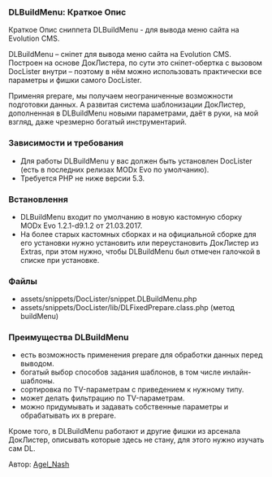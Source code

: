 
<meta http-equiv="Content-Type" content="text/html; charset=utf-8">
<h3>DLBuildMenu: Краткое Опис </h3> 
Краткое Опис cниппета DLBuildMenu - для вывода меню сайта на Evolution CMS.	
<br>
<p>DLBuildMenu – сніпет для вывода меню сайта на Evolution CMS. Построен на основе ДокЛистера, по сути это сніпет-обертка с вызовом DocLister внутри – поэтому в нём можно использовать практически все параметры и фишки самого DocLister.</p>
<p>Применяя prepare, мы получаем неограниченные возможности подготовки данных. А развитая система шаблонизации ДокЛистер, дополненная в DLBuildMenu новыми параметрами, даёт в руки, на мой взгляд, даже чрезмерно богатый инструментарий.</p>
<h3>Зависимости и требования</h3>
<ul>
	<li>Для работы DLBuildMenu у вас должен быть установлен DocLister (есть в последних релизах MODx Evo по умолчанию).</li>
	<li>Требуется PHP не ниже версии 5.3.</li>
</ul>
<h3>Встановлення</h3>
<ul>
	<li>DLBuildMenu входит по умолчанию в новую кастомную сборку MODx Evo 1.2.1-d9.1.2 от 21.03.2017.</li>
	<li>На более старых кастомных сборках и на официальной сборке для его установки нужно установить или переустановить ДокЛистер из Extras, при этом нужно, чтобы DLBuildMenu был отмечен галочкой в списке при установке.</li>
</ul>
<h3>Файлы</h3>
<ul>
	<li>assets/snippets/DocLister/snippet.DLBuildMenu.php</li>
	<li>assets/snippets/DocLister/lib/DLFixedPrepare.class.php (метод <span>buildMenu)</li>
</ul>
<h3>Преимущества DLBuildMenu</h3>
<ul>
	<li>есть возможность применения prepare для обработки данных перед выводом.</li>
	<li>богатый выбор способов задания шаблонов, в том числе инлайн-шаблоны.</li>
	<li>сортировка по TV-параметрам с приведением к нужному типу.</li>
	<li>может делать фильтрацию по TV-параметрам.</li>
	<li>можно придумывать и задавать собственные параметры и обрабатывать их в prepare.</li>
</ul>
<p>Кроме того, в DLBuildMenu работают и другие фишки из арсенала ДокЛистер, описывать которые здесь не стану, для этого нужно изучать сам DL.</p>
<p>Автор: <i class="fa fa-github fa-lg text-primary"></i> <a href="https://github.com/AgelxNash" rel="nofollow" target="_blank">Agel_Nash</a></p>